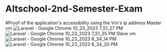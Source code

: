 # Altschool-2nd-Semester-Exam
#Proof of the application's accessibility using the Vm's ip address
Master vm
![Laravel - Google Chrome 10_23_2023 7_51_27 PM](https://github.com/IDAN-solo/Altschool-2nd-Semester-Exam/assets/135982981/4be3bd4b-1ea7-4766-b1f8-3d3560171898)
![Laravel - Google Chrome 10_23_2023 7_51_35 PM](https://github.com/IDAN-solo/Altschool-2nd-Semester-Exam/assets/135982981/68613df0-4b71-4485-839d-e9fbb4c31c85)
Slave vm
![Laravel - Google Chrome 10_23_2023 8_34_14 PM](https://github.com/IDAN-solo/Altschool-2nd-Semester-Exam/assets/135982981/76e5a660-e88d-4b09-b899-b016b5bc0005)
![Laravel - Google Chrome 10_23_2023 8_34_20 PM](https://github.com/IDAN-solo/Altschool-2nd-Semester-Exam/assets/135982981/8872550a-ead5-441d-9ace-c8dc9902f525)
